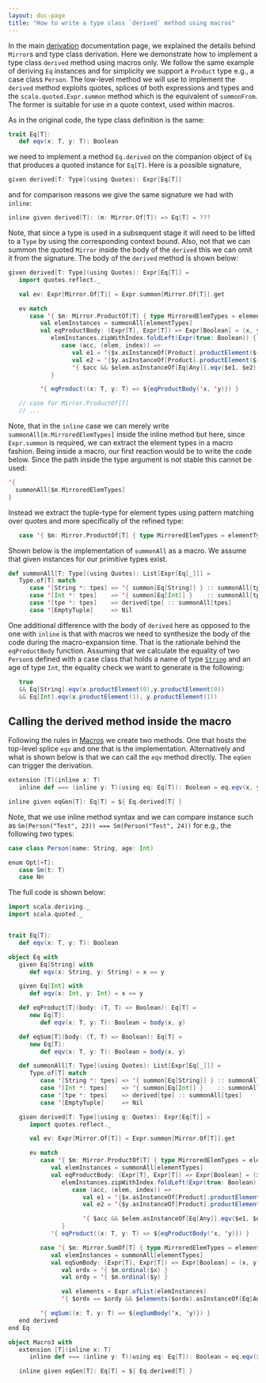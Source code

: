 ```yaml
---
layout: doc-page
title: "How to write a type class `derived` method using macros"
---
```


In the main [derivation](./derivation.md) documentation page, we explained the
details behind `Mirror`s and type class derivation. Here we demonstrate how to
implement a type class `derived` method using macros only. We follow the same
example of deriving `Eq` instances and for simplicity we support a `Product`
type e.g., a case class `Person`. The low-level method we will use to implement
the `derived` method exploits quotes, splices of both expressions and types and
the `scala.quoted.Expr.summon` method which is the equivalent of
`summonFrom`. The former is suitable for use in a quote context, used within
macros.

As in the original code, the type class definition is the same:

```scala
trait Eq[T]:
   def eqv(x: T, y: T): Boolean
```

we need to implement a method `Eq.derived` on the companion object of `Eq` that
produces a quoted instance for `Eq[T]`. Here is a possible signature,

```scala
given derived[T: Type](using Quotes): Expr[Eq[T]]
```

and for comparison reasons we give the same signature we had with `inline`:

```scala
inline given derived[T]: (m: Mirror.Of[T]) => Eq[T] = ???
```

Note, that since a type is used in a subsequent stage it will need to be lifted
to a `Type` by using the corresponding context bound. Also, not that we can
summon the quoted `Mirror` inside the body of the `derived` this we can omit it
from the signature. The body of the `derived` method is shown below:


```scala
given derived[T: Type](using Quotes): Expr[Eq[T]] =
   import quotes.reflect._

   val ev: Expr[Mirror.Of[T]] = Expr.summon[Mirror.Of[T]].get

   ev match
      case '{ $m: Mirror.ProductOf[T] { type MirroredElemTypes = elementTypes }} =>
         val elemInstances = summonAll[elementTypes]
         val eqProductBody: (Expr[T], Expr[T]) => Expr[Boolean] = (x, y) =>
            elemInstances.zipWithIndex.foldLeft(Expr(true: Boolean)) {
               case (acc, (elem, index)) =>
                  val e1 = '{$x.asInstanceOf[Product].productElement(${Expr(index)})}
                  val e2 = '{$y.asInstanceOf[Product].productElement(${Expr(index)})}
                  '{ $acc && $elem.asInstanceOf[Eq[Any]].eqv($e1, $e2) }
            }

         '{ eqProduct((x: T, y: T) => ${eqProductBody('x, 'y)}) }

   // case for Mirror.ProductOf[T]
   // ...
```

Note, that in the `inline` case we can merely write
`summonAll[m.MirroredElemTypes]` inside the inline method but here, since
`Expr.summon` is required, we can extract the element types in a macro fashion.
Being inside a macro, our first reaction would be to write the code below. Since
the path inside the type argument is not stable this cannot be used:

```scala
'{
  summonAll[$m.MirroredElemTypes]
}
```

Instead we extract the tuple-type for element types using pattern matching over
quotes and more specifically of the refined type:

```scala
   case '{ $m: Mirror.ProductOf[T] { type MirroredElemTypes = elementTypes }} => ...
```

Shown below is the implementation of `summonAll` as a macro. We assume that
given instances for our primitive types exist.

```scala
def summonAll[T: Type](using Quotes): List[Expr[Eq[_]]] =
   Type.of[T] match
      case '[String *: tpes] => '{ summon[Eq[String]] } :: summonAll[tpes]
      case '[Int *: tpes]    => '{ summon[Eq[Int]] }    :: summonAll[tpes]
      case '[tpe *: tpes]    => derived[tpe] :: summonAll[tpes]
      case '[EmptyTuple]     => Nil
```

One additional difference with the body of `derived` here as opposed to the one
with `inline` is that with macros we need to synthesize the body of the code during the
macro-expansion time. That is the rationale behind the `eqProductBody` function.
Assuming that we calculate the equality of two `Person`s defined with a case
class that holds a name of type [`String`](https://dotty.epfl.ch/api/scala/Predef$.html#String)
and an age of type `Int`, the equality check we want to generate is the following:

```scala
   true
   && Eq[String].eqv(x.productElement(0),y.productElement(0))
   && Eq[Int].eqv(x.productElement(1), y.productElement(1))
```

## Calling the derived method inside the macro

Following the rules in [Macros](../metaprogramming/toc.md) we create two methods.
One that hosts the top-level splice `eqv` and one that is the implementation.
Alternatively and what is shown below is that we can call the `eqv` method
directly. The `eqGen` can trigger the derivation.

```scala
extension [T](inline x: T)
   inline def === (inline y: T)(using eq: Eq[T]): Boolean = eq.eqv(x, y)

inline given eqGen[T]: Eq[T] = ${ Eq.derived[T] }
```

Note, that we use inline method syntax and we can compare instance such as
`Sm(Person("Test", 23)) === Sm(Person("Test", 24))` for e.g., the following two
types:

```scala
case class Person(name: String, age: Int)

enum Opt[+T]:
   case Sm(t: T)
   case Nn
```

The full code is shown below:

```scala
import scala.deriving._
import scala.quoted._


trait Eq[T]:
   def eqv(x: T, y: T): Boolean

object Eq with
   given Eq[String] with
      def eqv(x: String, y: String) = x == y

   given Eq[Int] with
      def eqv(x: Int, y: Int) = x == y

   def eqProduct[T](body: (T, T) => Boolean): Eq[T] =
      new Eq[T]:
         def eqv(x: T, y: T): Boolean = body(x, y)

   def eqSum[T](body: (T, T) => Boolean): Eq[T] =
      new Eq[T]:
         def eqv(x: T, y: T): Boolean = body(x, y)

   def summonAll[T: Type](using Quotes): List[Expr[Eq[_]]] =
      Type.of[T] match
         case '[String *: tpes] => '{ summon[Eq[String]] } :: summonAll[tpes]
         case '[Int *: tpes]    => '{ summon[Eq[Int]] }    :: summonAll[tpes]
         case '[tpe *: tpes]    => derived[tpe] :: summonAll[tpes]
         case '[EmptyTuple]     => Nil

   given derived[T: Type](using q: Quotes): Expr[Eq[T]] =
      import quotes.reflect._

      val ev: Expr[Mirror.Of[T]] = Expr.summon[Mirror.Of[T]].get

      ev match
         case '{ $m: Mirror.ProductOf[T] { type MirroredElemTypes = elementTypes }} =>
            val elemInstances = summonAll[elementTypes]
            val eqProductBody: (Expr[T], Expr[T]) => Expr[Boolean] = (x, y) =>
               elemInstances.zipWithIndex.foldLeft(Expr(true: Boolean)) {
                  case (acc, (elem, index)) =>
                     val e1 = '{$x.asInstanceOf[Product].productElement(${Expr(index)})}
                     val e2 = '{$y.asInstanceOf[Product].productElement(${Expr(index)})}

                     '{ $acc && $elem.asInstanceOf[Eq[Any]].eqv($e1, $e2) }
               }
            '{ eqProduct((x: T, y: T) => ${eqProductBody('x, 'y)}) }

         case '{ $m: Mirror.SumOf[T] { type MirroredElemTypes = elementTypes }} =>
            val elemInstances = summonAll[elementTypes]
            val eqSumBody: (Expr[T], Expr[T]) => Expr[Boolean] = (x, y) =>
               val ordx = '{ $m.ordinal($x) }
               val ordy = '{ $m.ordinal($y) }

               val elements = Expr.ofList(elemInstances)
               '{ $ordx == $ordy && $elements($ordx).asInstanceOf[Eq[Any]].eqv($x, $y) }

         '{ eqSum((x: T, y: T) => ${eqSumBody('x, 'y)}) }
   end derived
end Eq

object Macro3 with
   extension [T](inline x: T)
      inline def === (inline y: T)(using eq: Eq[T]): Boolean = eq.eqv(x, y)

   inline given eqGen[T]: Eq[T] = ${ Eq.derived[T] }
```
